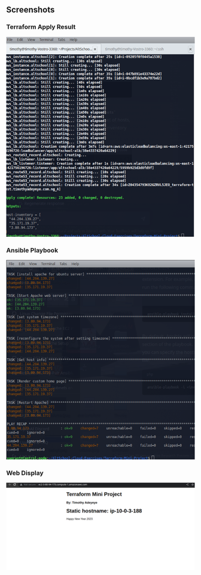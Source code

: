 ## **Screenshots**

### Terraform Apply Result

![hostnamectl](images/terraform-apply.png)

### Ansible Playbook

![hostnamectl](images/ansible-play.png)

### Web Display

![hostnamectl](images/web.png)
